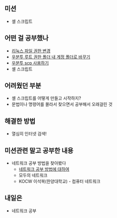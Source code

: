 ## **미션**

- 셸 스크립트

## **어떤 걸 공부했나**

- [리눅스 파일 권한 변경]([https://m.blog.naver.com/PostView.naver?isHttpsRedirect=true&blogId=oiktoail&logNo=220863282470](https://m.blog.naver.com/PostView.naver?isHttpsRedirect=true&blogId=oiktoail&logNo=220863282470))
- [우분투 루트 권한 폴더 내 계정 폴더로 바꾸기]([https://yonoo88.tistory.com/27](https://yonoo88.tistory.com/27))
- [우분투 scp 사용하기]([https://ysbsb.github.io/linux/2020/08/03/Linux-scp.html](https://ysbsb.github.io/linux/2020/08/03/Linux-scp.html))
- 셸 스크립트

## **어려웠던 부분**

- 셸 스크립트를 어떻게 만들고 시작하지?
- 문법이나 명령어를 몰라서 찾으면서 공부해서 오래걸린 것

## **해결한 방법**

- 열심히 인터넷 검색!

## **미션관련 말고 공부한 내용**

- 네트워크 공부 방법을 찾아봤다
    - [네트워크 공부 방법에 대하여]([https://covenant.tistory.com/222](https://covenant.tistory.com/222))
    - 모두의 네트워크
    - KOCW 이석복(한양대학교) - 컴퓨터 네트워크

## **내일은**

- 네트워크 공부